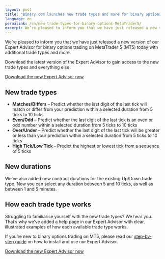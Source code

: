 ```yaml
---
layout: post
title: "Binary.com launches new trade types and more for binary options on MetaTrader 5"
language: en
permalink: /en/new-trade-types-for-binary-options-MetaTrader5/
excerpt: We’re pleased to inform you that we have just released a new version of our Expert Advisor for binary options trading on MetaTrader 5 (MT5) today with additional trade types and more...
---
```

We’re pleased to inform you that we have just released a new version of our Expert Advisor for binary options trading on MetaTrader 5 (MT5) today with additional trade types and more.

<div class="cta">
<p>Download the latest version of the Expert Advisor to gain access to the new trade types and everything else:</p>
<p><a class="button" href="https://s3.amazonaws.com/binary-mt5/Binary.ex5"><span>Download the new Expert Advisor now</span></a></p>
</div>

## New trade types

<ul class="bullet">
    <li><strong>Matches/Differs</strong> – Predict whether the last digit of the last tick will match or differ from your prediction within a selected duration from 5 ticks to 10 ticks</li>
    <li><strong>Even/Odd</strong> – Predict whether the last digit of the last tick is an even or odd number within a selected duration from 5 ticks to 10 ticks</li>
    <li><strong>Over/Under</strong> – Predict whether the last digit of the last tick will be greater or less than your prediction within a selected duration from 5 ticks to 10 ticks</li>
    <li><strong>High Tick/Low Tick</strong> – Predict the highest or lowest tick from a sequence of 5 ticks</li>
</ul>

## New durations

We’ve also added new contract durations for the existing Up/Down trade type. Now you can select any duration between 5 and 10 ticks, as well as between 1 and 5 minutes.

## How each trade type works

Struggling to familiarise yourself with the new trade types? We hear you. That’s why we’ve added a help page in our Expert Advisor with clear, illustrated examples of how each available trade type works.

If you’re new to binary options trading on MT5, please read our <a href="https://www.binary.com/en/get-started/binary-options-mt5.html#how-to-trade-binary">step-by-step guide</a> on how to install and use our Expert Advisor.

<div class="cta">
    <p><a class="button" href="https://s3.amazonaws.com/binary-mt5/Binary.ex5"><span>Download the new Expert Advisor now</span></a></p>
</div>